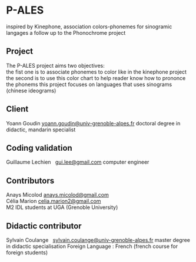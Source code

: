 # P-ALES
inspired by Kinephone, association colors-phonemes for sinogramic langages
a follow up to the Phonochrome project
## Project
The P-ALES project aims two objectives:  
  the fist one is to associate phonemes to color like in the kinephone project  
  the second is to use this color chart to help reader know how to prononce the phonems
this project focuses on languages that uses sinograms (chinese ideograms)  
## Client
Yoann Goudin    yoann.goudin@univ-grenoble-alpes.fr
doctoral degree in didactic, mandarin specialist
## Coding validation
Guillaume Lechien   gui.lee@gmail.com
computer engineer
## Contributors
Anays Micolod   anays.micolod@gmail.com  
Célia Marion    celia.marion2@gmail.com  
M2 IDL students at UGA (Grenoble University)
## Didactic contributor
Sylvain Coulange   sylvain.coulange@univ-grenoble-alpes.fr
master degree in didactic specialisation Foreign Language : French (french course for foreign students)
